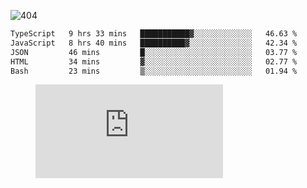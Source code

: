 ![404](https://user-images.githubusercontent.com/378023/89412096-6f759d80-d761-11ea-8c57-84b30ef3f2b1.png)
<!--START_SECTION:waka-->

```txt
TypeScript   9 hrs 33 mins   ███████████▓░░░░░░░░░░░░░   46.63 %
JavaScript   8 hrs 40 mins   ██████████▓░░░░░░░░░░░░░░   42.34 %
JSON         46 mins         █░░░░░░░░░░░░░░░░░░░░░░░░   03.77 %
HTML         34 mins         ▓░░░░░░░░░░░░░░░░░░░░░░░░   02.77 %
Bash         23 mins         ▒░░░░░░░░░░░░░░░░░░░░░░░░   01.94 %
```

<!--END_SECTION:waka-->
<figure><embed src="https://wakatime.com/share/@018b853e-267a-435d-a858-33e2b098b9d7/f3c3aa68-553a-4373-a9f9-2d456f62f780.svg"></embed></figure>
